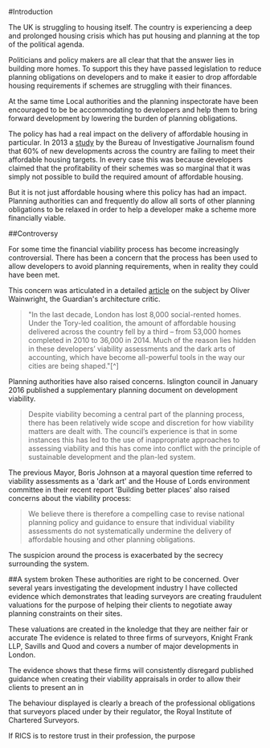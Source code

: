 #Introduction

The UK is struggling to housing itself. The country is experiencing a deep and prolonged housing crisis which has put housing and planning at the top of the political agenda. 

Politicians and policy makers are all clear that that the answer lies in building more homes. To support this they have passed legislation to reduce planning obligations on developers and to make it easier to drop affordable housing requirements if schemes are struggling with their finances.

At the same time Local authorities and the planning inspectorate have been encouraged to be be accommodating to developers and help them to bring forward development by lowering the burden of planning obligations. 

The policy has had a real impact on the delivery of affordable housing in particular. In 2013 a [study](https://www.thebureauinvestigates.com/2013/09/18/thousands-of-affordable-homes-axed/) by the Bureau of Investigative Journalism found that 60% of new developments across the country are failing to meet their affordable housing targets. In every case this was because developers claimed that the profitability of their schemes was so marginal that it was simply not possible to build the required amount of affordable housing.

But it is not just affordable housing where this policy has had an impact. Planning authorities can and frequently do allow all sorts of other planning obligations to be relaxed in order to help a developer make a scheme more financially viable. 

##Controversy

For some time the financial viability process has become increasingly controversial. There has been a concern that the process has been used to allow developers to avoid planning requirements, when in reality they could have been met. 

This concern was articulated in a detailed [article]( https://www.theguardian.com/cities/2015/jun/25/london-developers-viability-planning-affordable-social-housing-regeneration-oliver-wainwright) on the subject by Oliver Wainwright, the Guardian's architecture critic. 

>"In the last decade, London has lost 8,000 social-rented homes. Under the Tory-led coalition, the amount of affordable housing delivered across the country fell by a third – from 53,000 homes completed in 2010 to 36,000 in 2014. Much of the reason lies hidden in these developers’ viability assessments and the dark arts of accounting, which have become all-powerful tools in the way our cities are being shaped."[^]

Planning authorities have also raised concerns. Islington council in January 2016 published a supplementary planning document on development viability. 

>Despite viability becoming a central part of the planning process, there has been relatively wide scope and discretion for how viability matters are dealt with. The council’s experience is that in some instances this has led to the use of inappropriate approaches to assessing viability and this has come into conflict with the principle of sustainable development and the plan-led system. 

The previous Mayor, Boris Johnson at a mayoral question time referred to viability assessments as a 'dark art' and the House of Lords environment committee in their recent report 'Building better places' also raised concerns about the viability process: 

>We believe there is therefore a compelling case to revise national planning policy and guidance to ensure that individual viability assessments do not systematically undermine the delivery of affordable housing and other planning obligations.

The suspicion around the process is exacerbated by the secrecy surrounding the system. 

##A system broken
These authorities are right to be concerned. Over several years investigating the development industry I have collected evidence which demonstrates that leading surveyors are creating fraudulent valuations for the purpose of helping their clients to negotiate away planning constraints on their sites.


These valuations are created in the knoledge that they are neither fair or accurate 
The evidence is related to three firms of surveyors, Knight Frank LLP, Savills and Quod and covers a number of major developments in London. 

The evidence shows that these firms will consistently disregard published guidance when creating their viability appraisals in order to allow their clients to present an in

The behaviour displayed is clearly a breach of the professional obligations that surveyors placed under by their regulator, the Royal Institute of Chartered Surveyors. 

If RICS is to restore trust in their profession, the purpose  